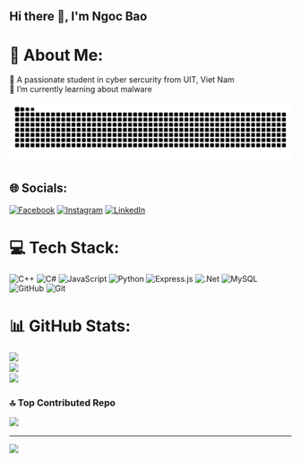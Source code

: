 ## Hi there 👋, I'm Ngoc Bao

# 💫 About Me:
🔭 A passionate student in cyber sercurity from UIT, Viet Nam<br>🌱 I’m currently learning about malware<br>

<picture>
  <source media="(prefers-color-scheme: dark)" srcset="https://raw.githubusercontent.com/V1kt0r-24/V1kt0r-24/output/github-snake-dark.svg" />
  <source media="(prefers-color-scheme: light)" srcset="https://raw.githubusercontent.com/V1kt0r-24/V1kt0r-24/output/github-snake.svg" />
  <img alt="github-snake" src="https://raw.githubusercontent.com/V1kt0r-24/V1kt0r-24/output/github-snake.svg" />
</picture>

## 🌐 Socials:
[![Facebook](https://img.shields.io/badge/Facebook-%231877F2.svg?logo=Facebook&logoColor=white)](https://www.facebook.com/ngocbao2405/) [![Instagram](https://img.shields.io/badge/Instagram-%23E4405F.svg?logo=Instagram&logoColor=white)](https://www.instagram.com/ngocbao_245) [![LinkedIn](https://img.shields.io/badge/LinkedIn-%230077B5.svg?logo=linkedin&logoColor=white)](https://www.linkedin.com/in/ngoc-bao-136474286/) 

# 💻 Tech Stack:
![C++](https://img.shields.io/badge/c++-%2300599C.svg?style=for-the-badge&logo=c%2B%2B&logoColor=white) ![C#](https://img.shields.io/badge/c%23-%23239120.svg?style=for-the-badge&logo=csharp&logoColor=white) ![JavaScript](https://img.shields.io/badge/javascript-%23323330.svg?style=for-the-badge&logo=javascript&logoColor=%23F7DF1E) ![Python](https://img.shields.io/badge/python-3670A0?style=for-the-badge&logo=python&logoColor=ffdd54) ![Express.js](https://img.shields.io/badge/express.js-%23404d59.svg?style=for-the-badge&logo=express&logoColor=%2361DAFB) ![.Net](https://img.shields.io/badge/.NET-5C2D91?style=for-the-badge&logo=.net&logoColor=white) ![MySQL](https://img.shields.io/badge/mysql-4479A1.svg?style=for-the-badge&logo=mysql&logoColor=white) ![GitHub](https://img.shields.io/badge/github-%23121011.svg?style=for-the-badge&logo=github&logoColor=white) ![Git](https://img.shields.io/badge/git-%23F05033.svg?style=for-the-badge&logo=git&logoColor=white)
# 📊 GitHub Stats:
![](https://github-readme-stats.vercel.app/api?username=V1kt0r-24&theme=dark&hide_border=false&include_all_commits=true&count_private=true)<br/>
![](https://github-readme-streak-stats.herokuapp.com/?user=V1kt0r-24&theme=dark&hide_border=false)<br/>
![](https://github-readme-stats.vercel.app/api/top-langs/?username=V1kt0r-24&theme=dark&hide_border=false&include_all_commits=true&count_private=true&layout=compact)

### 🔝 Top Contributed Repo
![](https://github-contributor-stats.vercel.app/api?username=V1kt0r-24&limit=5&theme=dark&combine_all_yearly_contributions=true)

---
[![](https://visitcount.itsvg.in/api?id=V1kt0r-24&icon=0&color=0)](https://visitcount.itsvg.in)

<!-- Proudly created with GPRM ( https://gprm.itsvg.in ) -->

